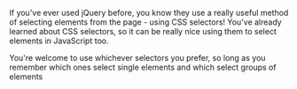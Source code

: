If you've ever used jQuery before, you know they use a really useful method of selecting elements from the page - using CSS selectors! You've already learned about CSS selectors, so it can be really nice using them to select elements in JavaScript too.

You're welcome to use whichever selectors you prefer, so long as you remember which ones select single elements and which select groups of elements
